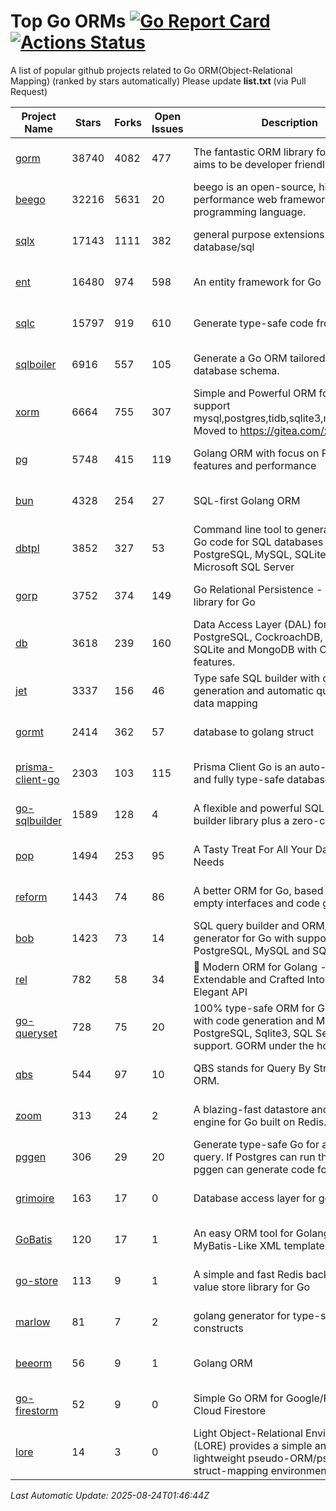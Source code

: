 # Top Go ORMs [![Go Report Card](https://goreportcard.com/badge/github.com/d-tsuji/awesome-go-orms)](https://goreportcard.com/report/github.com/d-tsuji/awesome-go-orms) [![Actions Status](https://github.com/d-tsuji/awesome-go-orms/workflows/CI/badge.svg)](https://github.com/d-tsuji/awesome-go-orms/actions)
A list of popular github projects related to Go ORM(Object-Relational Mapping) (ranked by stars automatically)
Please update **list.txt** (via Pull Request)

| Project Name | Stars | Forks | Open Issues | Description | Last Update |
| ------------ | ----- | ----- | ----------- | ----------- | ----------- |
| [gorm](https://github.com/go-gorm/gorm) | 38740 | 4082 | 477 | The fantastic ORM library for Golang, aims to be developer friendly | 2025-08-24 01:10:27 |
| [beego](https://github.com/beego/beego) | 32216 | 5631 | 20 | beego is an open-source, high-performance web framework for the Go programming language. | 2025-08-23 18:12:20 |
| [sqlx](https://github.com/jmoiron/sqlx) | 17143 | 1111 | 382 | general purpose extensions to golang's database/sql | 2025-08-23 21:46:25 |
| [ent](https://github.com/ent/ent) | 16480 | 974 | 598 | An entity framework for Go | 2025-08-24 01:23:35 |
| [sqlc](https://github.com/sqlc-dev/sqlc) | 15797 | 919 | 610 | Generate type-safe code from SQL | 2025-08-24 00:54:34 |
| [sqlboiler](https://github.com/aarondl/sqlboiler) | 6916 | 557 | 105 | Generate a Go ORM tailored to your database schema. | 2025-08-23 23:53:51 |
| [xorm](https://github.com/go-xorm/xorm) | 6664 | 755 | 307 | Simple and Powerful ORM for Go, support mysql,postgres,tidb,sqlite3,mssql,oracle, Moved to https://gitea.com/xorm/xorm | 2025-08-18 00:09:30 |
| [pg](https://github.com/go-pg/pg) | 5748 | 415 | 119 | Golang ORM with focus on PostgreSQL features and performance | 2025-08-23 13:23:11 |
| [bun](https://github.com/uptrace/bun) | 4328 | 254 | 27 | SQL-first Golang ORM | 2025-08-23 12:07:52 |
| [dbtpl](https://github.com/xo/dbtpl) | 3852 | 327 | 53 | Command line tool to generate idiomatic Go code for SQL databases supporting PostgreSQL, MySQL, SQLite, Oracle, and Microsoft SQL Server | 2025-08-23 12:18:49 |
| [gorp](https://github.com/go-gorp/gorp) | 3752 | 374 | 149 | Go Relational Persistence - an ORM-ish library for Go | 2025-08-14 01:49:41 |
| [db](https://github.com/upper/db) | 3618 | 239 | 160 | Data Access Layer (DAL) for PostgreSQL, CockroachDB, MySQL, SQLite and MongoDB with ORM-like features. | 2025-08-21 14:01:38 |
| [jet](https://github.com/go-jet/jet) | 3337 | 156 | 46 | Type safe SQL builder with code generation and automatic query result data mapping | 2025-08-20 17:46:20 |
| [gormt](https://github.com/xxjwxc/gormt) | 2414 | 362 | 57 | database to golang struct | 2025-08-18 05:54:12 |
| [prisma-client-go](https://github.com/steebchen/prisma-client-go) | 2303 | 103 | 115 | Prisma Client Go is an auto-generated and fully type-safe database client | 2025-08-17 20:16:49 |
| [go-sqlbuilder](https://github.com/huandu/go-sqlbuilder) | 1589 | 128 | 4 | A flexible and powerful SQL string builder library plus a zero-config ORM. | 2025-08-22 12:34:30 |
| [pop](https://github.com/gobuffalo/pop) | 1494 | 253 | 95 | A Tasty Treat For All Your Database Needs | 2025-07-31 02:48:03 |
| [reform](https://github.com/go-reform/reform) | 1443 | 74 | 86 | A better ORM for Go, based on non-empty interfaces and code generation. | 2025-07-25 06:56:12 |
| [bob](https://github.com/stephenafamo/bob) | 1423 | 73 | 14 | SQL query builder and ORM/Factory generator for Go with support for PostgreSQL, MySQL and SQLite | 2025-08-23 19:57:40 |
| [rel](https://github.com/go-rel/rel) | 782 | 58 | 34 | :gem: Modern ORM for Golang - Testable, Extendable and Crafted Into a Clean and Elegant API | 2025-08-16 14:24:52 |
| [go-queryset](https://github.com/jirfag/go-queryset) | 728 | 75 | 20 | 100% type-safe ORM for Go (Golang) with code generation and MySQL, PostgreSQL, Sqlite3, SQL Server support. GORM under the hood. | 2025-07-07 09:46:16 |
| [qbs](https://github.com/coocood/qbs) | 544 | 97 | 10 | QBS stands for Query By Struct. A Go ORM. | 2025-08-16 13:22:48 |
| [zoom](https://github.com/albrow/zoom) | 313 | 24 | 2 | A blazing-fast datastore and querying engine for Go built on Redis. | 2025-07-18 17:34:56 |
| [pggen](https://github.com/jschaf/pggen) | 306 | 29 | 20 | Generate type-safe Go for any Postgres query. If Postgres can run the query, pggen can generate code for it. | 2025-08-18 15:05:48 |
| [grimoire](https://github.com/Fs02/grimoire) | 163 | 17 | 0 | Database access layer for golang | 2025-05-10 16:25:14 |
| [GoBatis](https://github.com/mei-rune/GoBatis) | 120 | 17 | 1 | An easy ORM tool for Golang, support MyBatis-Like XML template SQL | 2025-08-04 04:46:38 |
| [go-store](https://github.com/gosuri/go-store) | 113 | 9 | 1 | A simple and fast Redis backed key-value store library for Go | 2025-02-26 03:33:28 |
| [marlow](https://github.com/dadleyy/marlow) | 81 | 7 | 2 | golang generator for type-safe sql api constructs | 2024-09-26 21:16:01 |
| [beeorm](https://github.com/latolukasz/beeorm) | 56 | 9 | 1 | Golang ORM | 2025-01-10 21:08:58 |
| [go-firestorm](https://github.com/jschoedt/go-firestorm) | 52 | 9 | 0 | Simple Go ORM for Google/Firebase Cloud Firestore | 2024-09-04 05:56:37 |
| [lore](https://github.com/abrahambotros/lore) | 14 | 3 | 0 | Light Object-Relational Environment (LORE) provides a simple and lightweight pseudo-ORM/pseudo-struct-mapping environment for Go | 2023-09-25 08:03:17 |

*Last Automatic Update: 2025-08-24T01:46:44Z*
